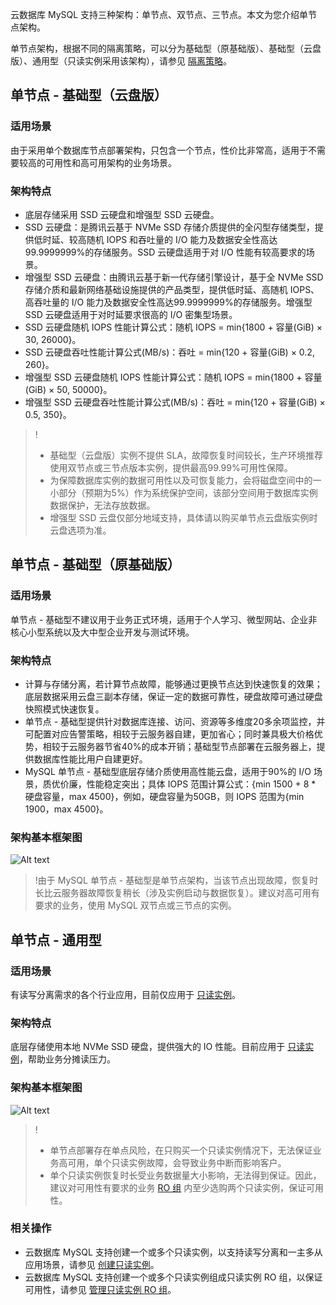 云数据库 MySQL 支持三种架构：单节点、双节点、三节点。本文为您介绍单节点架构。

单节点架构，根据不同的隔离策略，可以分为基础型（原基础版）、基础型（云盘版）、通用型（只读实例采用该架构），请参见 [隔离策略](https://cloud.tencent.com/document/product/236/53253)。

## 单节点 - 基础型（云盘版）
### 适用场景
由于采用单个数据库节点部署架构，只包含一个节点，性价比非常高，适用于不需要较高的可用性和高可用架构的业务场景。

### 架构特点
- 底层存储采用 SSD 云硬盘和增强型 SSD 云硬盘。
 - SSD 云硬盘：是腾讯云基于 NVMe SSD 存储介质提供的全闪型存储类型，提供低时延、较高随机 IOPS 和吞吐量的 I/O 能力及数据安全性高达99.9999999%的存储服务。SSD 云硬盘适用于对 I/O 性能有较高要求的场景。
 - 增强型 SSD 云硬盘：由腾讯云基于新一代存储引擎设计，基于全 NVMe SSD 存储介质和最新网络基础设施提供的产品类型，提供低时延、高随机 IOPS、高吞吐量的 I/O 能力及数据安全性高达99.9999999%的存储服务。增强型 SSD 云硬盘适用于对时延要求很高的 I/O 密集型场景。
- SSD 云硬盘随机 IOPS 性能计算公式：随机 IOPS = min{1800 + 容量(GiB) × 30, 26000}。
- SSD 云硬盘吞吐性能计算公式(MB/s)：吞吐 = min{120 + 容量(GiB) × 0.2, 260}。
- 增强型 SSD 云硬盘随机 IOPS 性能计算公式：随机 IOPS = min{1800 + 容量(GiB) × 50, 50000}。
- 增强型 SSD 云硬盘吞吐性能计算公式(MB/s)：吞吐 = min{120 + 容量(GiB) × 0.5, 350}。

>!
>- 基础型（云盘版）实例不提供 SLA，故障恢复时间较长，生产环境推荐使用双节点或三节点版本实例，提供最高99.99%可用性保障。
>- 为保障数据库实例的数据可用性以及可恢复能力，会将磁盘空间中的一小部分（预期为5%）作为系统保护空间，该部分空间用于数据库实例数据保护，无法存放数据。
>- 增强型 SSD 云盘仅部分地域支持，具体请以购买单节点云盘版实例时云盘选项为准。

## 单节点 - 基础型（原基础版）
### 适用场景
单节点 - 基础型不建议用于业务正式环境，适用于个人学习、微型网站、企业非核心小型系统以及大中型企业开发与测试环境。

### 架构特点
- 计算与存储分离，若计算节点故障，能够通过更换节点达到快速恢复的效果；底层数据采用云盘三副本存储，保证一定的数据可靠性，硬盘故障可通过硬盘快照模式快速恢复。
- 单节点 - 基础型提供针对数据库连接、访问、资源等多维度20多余项监控，并可配置对应告警策略，相较于云服务器自建，更加省心；同时兼具极大价格优势，相较于云服务器节省40%的成本开销；基础型节点部署在云服务器上，提供数据库性能比用户自建更好。
- MySQL 单节点 - 基础型底层存储介质使用高性能云盘，适用于90%的 I/O 场景，质优价廉，性能稳定突出；具体 IOPS 范围计算公式：{min 1500 + 8 * 硬盘容量，max 4500}，例如，硬盘容量为50GB，则 IOPS 范围为{min 1900，max 4500}。

### 架构基本框架图
![Alt text](https://main.qcloudimg.com/raw/77a45e119f25edc9a5a5b78fe5c1277b.svg)

>!由于 MySQL 单节点 - 基础型是单节点架构，当该节点出现故障，恢复时长比云服务器故障恢复稍长（涉及实例启动与数据恢复）。建议对高可用有要求的业务，使用 MySQL 双节点或三节点的实例。

## 单节点 - 通用型
### 适用场景
有读写分离需求的各个行业应用，目前仅应用于 [只读实例](https://cloud.tencent.com/document/product/236/7270)。

### 架构特点
底层存储使用本地 NVMe SSD 硬盘，提供强大的 IO 性能。目前应用于 [只读实例](https://cloud.tencent.com/document/product/236/7270)，帮助业务分摊读压力。

### 架构基本框架图
![Alt text](http://imgcache.qq.com/open_proj/proj_qcloud_v2/gateway/shopcart/database/css/img/mysql-frame3.svg)
>!
>- 单节点部署存在单点风险，在只购买一个只读实例情况下，无法保证业务高可用，单个只读实例故障，会导致业务中断而影响客户。
>- 单个只读实例恢复时长受业务数据量大小影响，无法得到保证。因此，建议对可用性有要求的业务 [RO 组](https://cloud.tencent.com/document/product/236/11361) 内至少选购两个只读实例，保证可用性。

### 相关操作
- 云数据库 MySQL 支持创建一个或多个只读实例，以支持读写分离和一主多从应用场景，请参见 [创建只读实例](https://cloud.tencent.com/document/product/236/7270)。
- 云数据库 MySQL 支持创建一个或多个只读实例组成只读实例 RO 组，以保证可用性，请参见 [管理只读实例 RO 组](https://cloud.tencent.com/document/product/236/11361)。

